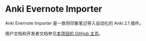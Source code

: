 # Anki Evernote Importer

Anki Evernote Importer 是一款将印象笔记导入自动化的 Anki 2.1 插件。

用户文档和开发者文档参见[本项目的 GitHub 主页](https://tansongchen.com/AnkiEvernoteImporter)。
